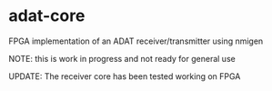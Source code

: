 # adat-core
FPGA implementation of an ADAT receiver/transmitter using nmigen

NOTE: this is work in progress and not ready for general use

UPDATE: The receiver core has been tested working on FPGA
